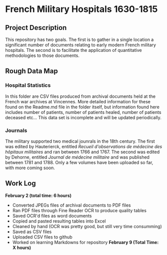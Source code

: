 # French Military Hospitals 1630-1815

## Project Description
This repository has two goals. The first is to gather in a single location a significant number of documents relating to early modern French military hospitals. The second is to facilitate the application of quantitative methodologies to those documents.

## Rough Data Map

### Hospital Statistics 
In this folder are CSV files produced from archival documents held at the French war archives at Vincennes. More detailed information for these found on the Readme.md file in the folder itself, but information found here includes number of patients, number of patients healed, number of patients deceased etc... This data set is incomplete and will be updated periodically. 

### Journals 
The military supported two medical jounrals in the 18th century. The first was edited by Hauterierck, entitled *Recueil d'observations de médecine des hôpitaux militaires* and ran between 1766 and 1767. The second was edited by Dehorne, entitled *Journal de médecine militaire* and was published between 1781 and 1788. Only a few volumes have been uploaded so far, with more coming soon.

## Work Log 
**February 2 (total time: 6 hours)**
* Converted JPEGs files of archival documents to PDF files 
* Ran PDF files through Fine Reader OCR to produce quality tables 
* Saved OCR'd files as word documents 
* Copied and pasted resulting tables into Excel 
* Cleaned by hand (OCR was pretty good, but still very time consumming) 
* Saved as CSV files
* Uploaded CSV files to github 
* Worked on learning Markdowns for repository 
**February 9 (Total Time: X hours)**
